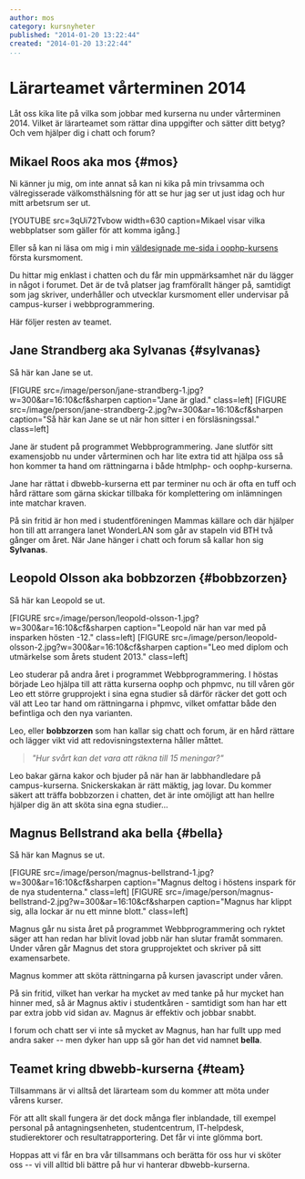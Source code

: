 ```yaml
---
author: mos
category: kursnyheter
published: "2014-01-20 13:22:44"
created: "2014-01-20 13:22:44"
...
```

Lärarteamet vårterminen 2014
==================================

Låt oss kika lite på vilka som jobbar med kurserna nu under vårterminen 2014. Vilket är lärarteamet som rättar dina uppgifter och sätter ditt betyg? Och vem hjälper dig i chatt och forum?

<!--more-->



Mikael Roos aka mos {#mos}
------------------------------------------------

Ni känner ju mig, om inte annat så kan ni kika på min trivsamma och välregisserade välkomsthälsning för att se hur jag ser ut just idag och hur mitt arbetsrum ser ut.

[YOUTUBE src=3qUi72Tvbow width=630 caption=Mikael visar vilka webbplatser som gäller för att komma igång.]

Eller så kan ni läsa om mig i min [väldesignade me-sida i oophp-kursens](oophp/me/kmom01/me.php) första kursmoment.

Du hittar mig enklast i chatten och du får min uppmärksamhet när du lägger in något i forumet. Det är de två platser jag framförallt hänger på, samtidigt som jag skriver, underhåller och utvecklar kursmoment eller undervisar på campus-kurser i webbprogrammering.

Här följer resten av teamet.



Jane Strandberg aka Sylvanas {#sylvanas}
------------------------------------------------

Så här kan Jane se ut.

[FIGURE src=/image/person/jane-strandberg-1.jpg?w=300&ar=16:10&cf&sharpen caption="Jane är glad." class=left]
[FIGURE src=/image/person/jane-strandberg-2.jpg?w=300&ar=16:10&cf&sharpen caption="Så här kan Jane se ut när hon sitter i en försläsningssal." class=left]

Jane är student på programmet Webbprogrammering. Jane slutför sitt examensjobb nu under vårterminen och har lite extra tid att hjälpa oss så hon kommer ta hand om rättningarna i både htmlphp- och oophp-kurserna.

Jane har rättat i dbwebb-kurserna ett par terminer nu och är ofta en tuff och hård rättare som gärna skickar tillbaka för komplettering om inlämningen inte matchar kraven.

På sin fritid är hon med i studentföreningen Mammas källare och där hjälper hon till att arrangera lanet WonderLAN som går av stapeln vid BTH två gånger om året. När Jane hänger i chatt och forum så kallar hon sig **Sylvanas**.



Leopold Olsson aka bobbzorzen {#bobbzorzen}
------------------------------------------------

Så här kan Leopold se ut.

[FIGURE src=/image/person/leopold-olsson-1.jpg?w=300&ar=16:10&cf&sharpen caption="Leopold när han var med på insparken hösten -12." class=left]
[FIGURE src=/image/person/leopold-olsson-2.jpg?w=300&ar=16:10&cf&sharpen caption="Leo med diplom och utmärkelse som årets student 2013." class=left]

Leo studerar på andra året i programmet Webbprogrammering. I höstas började Leo hjälpa till att rätta kurserna oophp och phpmvc, nu till våren gör Leo ett större grupprojekt i sina egna studier så därför räcker det gott och väl att Leo tar hand om rättningarna i phpmvc, vilket omfattar både den befintliga och den nya varianten.

Leo, eller **bobbzorzen** som han kallar sig chatt och forum, är en hård rättare och lägger vikt vid att redovisningstexterna håller måttet.

> *"Hur svårt kan det vara att räkna till 15 meningar?"*

Leo bakar gärna kakor och bjuder på när han är labbhandledare på campus-kurserna. Snickerskakan är rätt mäktig, jag lovar. Du kommer säkert att träffa bobbzorzen i chatten, det är inte omöjligt att han hellre hjälper dig än att sköta sina egna studier...



Magnus Bellstrand aka bella {#bella}
------------------------------------------------

Så här kan Magnus se ut.

[FIGURE src=/image/person/magnus-bellstrand-1.jpg?w=300&ar=16:10&cf&sharpen caption="Magnus deltog i höstens inspark för de nya studenterna." class=left]
[FIGURE src=/image/person/magnus-bellstrand-2.jpg?w=300&ar=16:10&cf&sharpen caption="Magnus har klippt sig, alla lockar är nu ett minne blott." class=left]

Magnus går nu sista året på programmet Webbprogrammering och ryktet säger att han redan har blivit lovad jobb när han slutar framåt sommaren. Under våren går Magnus det stora grupprojektet och skriver på sitt examensarbete.

Magnus kommer att sköta rättningarna på kursen javascript under våren.

På sin fritid, vilket han verkar ha mycket av med tanke på hur mycket han hinner med, så är Magnus aktiv i studentkåren - samtidigt som han har ett par extra jobb vid sidan av. Magnus är effektiv och jobbar snabbt.

I forum och chatt ser vi inte så mycket av Magnus, han har fullt upp med andra saker -- men dyker han upp så gör han det vid namnet **bella**.



Teamet kring dbwebb-kurserna {#team}
------------------------------------------------

Tillsammans är vi alltså det lärarteam som du kommer att möta under vårens kurser. 

För att allt skall fungera är det dock många fler inblandade, till exempel personal på antagningsenheten, studentcentrum, IT-helpdesk, studierektorer och resultatrapportering. Det får vi inte glömma bort.

Hoppas att vi får en bra vår tillsammans och berätta för oss hur vi sköter oss -- vi vill alltid bli bättre på hur vi hanterar dbwebb-kurserna.
